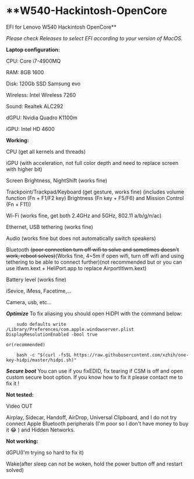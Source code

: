 # **W540-Hackintosh-OpenCore
EFI for Lenovo W540 Hackintosh OpenCore**

*Please check Releases to select EFI according to your version of MacOS.*


**Laptop configuration:**

  CPU: Core i7-4900MQ
  
  RAM: 8GB 1600
  
  Disk: 120Gb SSD Samsung evo
  
  Wireless: Intel Wireless 7260
  
  Sound: Realtek ALC292
  
  dGPU: Nvidia Quadro K1100m
  
  iGPU: Intel HD 4600
  


**Working:**

  CPU (get all kernels and threads)
  
  iGPU (with acceleration, not full color depth and need to replace screen with higher bit)
  
  Screen Brightness, NightShift (works fine)
  
  Trackpoint/Trackpad/Keyboard (get gesture, works fine)
  (includes volume function (Fn + F1/F2 key) Brightness (Fn key + F5/F6) and Mission Control (Fn + F11))
  
  Wi-Fi (works fine, get both 2.4GHz and 5GHz, 802.11 a/b/g/n/ac)
  
  Ethernet, USB tethering (works fine)
  
  Audio (works fine but does not automatically switch speakers)
  
  Bluetooth ~~(poor connection turn off wifi to solve and sometimes doesn't work, reboot solves)~~(Works fine, 4~5m if open wifi, turn off wifi and using tethering to be able to connect further)(not recommended but or you can use itlwm.kext + HeliPort.app to replace AirportItlwm.kext)
  
  Battery level (works fine)
  
  iSevice, iMess, Facetime,...
  
  Camera, usb, etc...
  
   ***Optimize***
    To fix aliasing you should open HiDPI with the command below:
  ```
      sudo defaults write /Library/Preferences/com.apple.windowserver.plist DisplayResolutionEnabled -bool true
  ```
    or(recommended)
  ```
      bash -c "$(curl -fsSL https://raw.githubusercontent.com/xzhih/one-key-hidpi/master/hidpi.sh)"
  ```
   ***Secure boot***
      You can use if you fixEDID, fix tearing if CSM is off and open custom secure boot option. If you know how to fix it please contact me to fix it !
  
  
  
**Not tested:**

  Video OUT
  
  Airplay, Sidecar, Handoff, AirDrop, Universal Clipboard, and I do not try connect Apple Bluetooth peripherals (I'm poor so I don't have money to buy it 😂 ) and Hidden Networks.
  

**Not working:**

  dGPU(I'm trying so hard to fix it)
  
  Wake(after sleep can not be woken, hold the power button off and restart solved)
  
